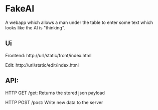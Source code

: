 
FakeAI
======

A webapp which allows a man under the table to enter some text which looks like the AI is "thinking".

Ui
----

Frontend:
http://url/static/front/index.html

Edit:
http://url/static/edit/index.html

API:
-----

HTTP GET /get:
Returns the stored json payload

HTTP POST /post:
Write new data to the server